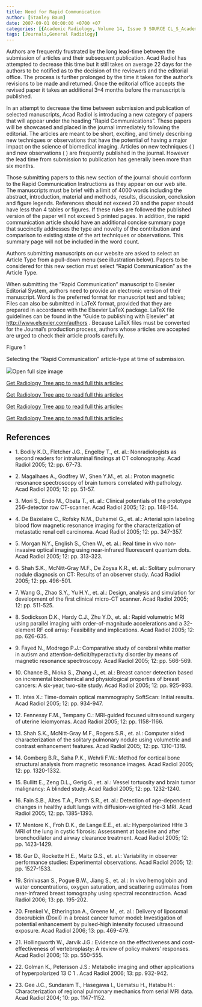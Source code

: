 ```yaml
---
title: Need for Rapid Communication
author: [Stanley Baum]
date: 2007-09-01 00:00:00 +0700 +07
categories: [{Academic Radiology, Volume 14, Issue 9 SOURCE CL_S_AcademicRadiologyVolume14Issue9 1}]
tags: [Journals,General Radiology]
---
```

Authors are frequently frustrated by the long lead-time between the submission of articles and their subsequent publication. Acad Radiol has attempted to decrease this time but it still takes on average 22 days for the authors to be notified as to the decision of the reviewers and the editorial office. The process is further prolonged by the time it takes for the author’s revisions to be made and returned. Once the editorial office accepts the revised paper it takes an additional 3–4 months before the manuscript is published.

In an attempt to decrease the time between submission and publication of selected manuscripts, Acad Radiol is introducing a new category of papers that will appear under the heading “Rapid Communications”. These papers will be showcased and placed in the journal immediately following the editorial. The articles are meant to be short, exciting, and timely describing new techniques or observations that have the potential of having a major impact on the science of biomedical imaging. Articles on new techniques ( ) and new observations ( ) are frequently published in the journal. However the lead time from submission to publication has generally been more than six months.

Those submitting papers to this new section of the journal should conform to the Rapid Communication Instructions as they appear on our web site. The manuscripts must be brief with a limit of 4000 words including the abstract, introduction, material and methods, results, discussion, conclusion and figure legends. References should not exceed 20 and the paper should have less than 4 tables or figures. If these rules are followed the published version of the paper will not exceed 5 printed pages. In addition, the rapid communication article should have an additional concise summary page that succinctly addresses the type and novelty of the contribution and comparison to existing state of the art techniques or observations. This summary page will not be included in the word count.

Authors submitting manuscripts on our website are asked to select an Article Type from a pull-down menu (see illustration below). Papers to be considered for this new section must select “Rapid Communication” as the Article Type.

When submitting the “Rapid Communication” manuscript to Elsevier Editorial System, authors need to provide an electronic version of their manuscript. Word is the preferred format for manuscript text and tables; Files can also be submitted in LaTeX format, provided that they are prepared in accordance with the Elsevier LaTeX package. LaTeX file guidelines can be found in the “Guide to publishing with Elsevier” at  http://www.elsevier.com/authors . Because LaTeX files must be converted for the Journal’s production process, authors whose articles are accepted are urged to check their article proofs carefully.

Figure 1


Selecting the “Rapid Communication” article-type at time of submission.


![](https://d1niluoi1dd30v.cloudfront.net/10766332/S1076633207X00904/S1076633207004023/gr1.jpg?Signature=KDYDVrVZ1xrajwUY-KZMJUh6blDLK%7EcwIhqCWguwkB6K6ERNks3eIR7beqELlfXkhKnA99NCGVQnJnOZlWjsUZvy-ys-49oU6MgsY0cuD9iYuavoyus2hGRbBqZeE%7EstkkNecR4%7Ew7vhGtp%7EHfly2ll2mYRev0mBoymS0B9uR6A_&Expires=1669517860&Key-Pair-Id=APKAICLNFGBCWWYGVIZQ)Open full size image

[Get Radiology Tree app to read full this article<](https://clinicalpub.com/app)

[Get Radiology Tree app to read full this article<](https://clinicalpub.com/app)

[Get Radiology Tree app to read full this article<](https://clinicalpub.com/app)

[Get Radiology Tree app to read full this article<](https://clinicalpub.com/app)

## References

- 1\. Bodily K.D., Fletcher J.G., Engelby T., et. al.: Nonradiologists as second readers for intraluminal findings at CT colonography. Acad Radiol 2005; 12: pp. 67-73.


- 2\. Magalhaes A., Godfrey W., Shen Y.M., et. al.: Proton magnetic resonance spectroscopy of brain tumors correlated with pathology. Acad Radiol 2005; 12: pp. 51-57.


- 3\. Mori S., Endo M., Obata T., et. al.: Clinical potentials of the prototype 256-detector row CT-scanner. Acad Radiol 2005; 12: pp. 148-154.


- 4\. De Bazelaire C., Rofsky N.M., Duhamel G., et. al.: Arterial spin labeling blood flow magnetic resonance imaging for the characterization of metastatic renal cell carcinoma. Acad Radiol 2005; 12: pp. 347-357.


- 5\. Morgan N.Y., English S., Chen W., et. al.: Real time in vivo non-invasive optical imaging using near-infrared fluorescent quantum dots. Acad Radiol 2005; 12: pp. 313-323.


- 6\. Shah S.K., McNitt-Gray M.F., De Zoysa K.R., et. al.: Solitary pulmonary nodule diagnosis on CT: Results of an observer study. Acad Radiol 2005; 12: pp. 496-501.


- 7\. Wang G., Zhao S.Y., Yu H.Y., et. al.: Design, analysis and simulation for development of the first clinical micro-CT scanner. Acad Radiol 2005; 12: pp. 511-525.


- 8\. Sodickson D.K., Hardy C.J., Zhu Y.D., et. al.: Rapid volumetric MRI using parallel imaging with order-of-magnitude accelerations and a 32-element RF coil array: Feasibility and implications. Acad Radiol 2005; 12: pp. 626-635.


- 9\. Fayed N., Modrego P.J.: Comparative study of cerebral white matter in autism and attention-deficit/hyperactivity disorder by means of magnetic resonance spectroscopy. Acad Radiol 2005; 12: pp. 566-569.


- 10\. Chance B., Nioka S., Zhang J., et. al.: Breast cancer detection based on incremental biochemical and physiological properties of breast cancers: A six-year, two-site study. Acad Radiol 2005; 12: pp. 925-933.


- 11\. Intes X.: Time-domain optical mammography SoftScan: Initial results. Acad Radiol 2005; 12: pp. 934-947.


- 12\. Fennessy F.M., Tempany C.: MRI-guided focused ultrasound surgery of uterine leiomyomas. Acad Radiol 2005; 12: pp. 1158-1166.


- 13\. Shah S.K., McNitt-Gray M.F., Rogers S.R., et. al.: Computer aided characterization of the solitary pulmonary nodule using volumetric and contrast enhancement features. Acad Radiol 2005; 12: pp. 1310-1319.


- 14\. Gomberg B.R., Saha P.K., Wehrli F.W.: Method for cortical bone structural analysis from magnetic resonance images. Acad Radiol 2005; 12: pp. 1320-1332.


- 15\. Bullitt E., Zeng D.L., Gerig G., et. al.: Vessel tortuosity and brain tumor malignancy: A blinded study. Acad Radiol 2005; 12: pp. 1232-1240.


- 16\. Fain S.B., Altes T.A., Panth S.R., et. al.: Detection of age-dependent changes in healthy adult lungs with diffusion-weighted He-3 MRI. Acad Radiol 2005; 12: pp. 1385-1393.


- 17\. Mentore K., Froh D.K., de Lange E.E., et. al.: Hyperpolarized HHe 3 MRI of the lung in cystic fibrosis: Assessment at baseline and after bronchodilator and airway clearance treatment. Acad Radiol 2005; 12: pp. 1423-1429.


- 18\. Gur D., Rockette H.E., Maitz G.S., et. al.: Variability in observer performance studies: Experimental observations. Acad Radiol 2005; 12: pp. 1527-1533.


- 19\. Srinivasan S., Pogue B.W., Jiang S., et. al.: In vivo hemoglobin and water concentrations, oxygen saturation, and scattering estimates from near-infrared breast tomography using spectral reconstruction. Acad Radiol 2006; 13: pp. 195-202.


- 20\. Frenkel V., Etherington A., Greene M., et. al.: Delivery of liposomal doxorubicin (Doxil) in a breast cancer tumor model: Investigation of potential enhancement by pulsed-high intensity focused ultrasound exposure. Acad Radiol 2006; 13: pp. 469-479.


- 21\. Hollingworth W., Jarvik J.G.: Evidence on the effectiveness and cost-effectiveness of vertebroplasty: A review of policy makers’ responses. Acad Radiol 2006; 13: pp. 550-555.


- 22\. Golman K., Petersson J.S.: Metabolic imaging and other applications of hyperpolarized  13  C  1 . Acad Radiol 2006; 13: pp. 932-942.


- 23\. Gee J.C., Sundaram T., Hasegawa I., Uematsu H., Hatabu H.: Characterization of regional pulmonary mechanics from serial MRI data. Acad Radiol 2004; 10: pp. 1147-1152.